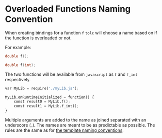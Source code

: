 # Overloaded Functions Naming Convention #

When creating bindings for a function `f` `tolc` will choose a name based on if the function is overloaded or not.

For example:

```cpp
double f();

double f(int);
```

The two functions will be available from `javascript` as `f` and `f_int` respectively.

```python
var MyLib = require('./myLib.js');

MyLib.onRuntimeInitialized = function() {
	const result0 = MyLib.f();
	const result1 = MyLib.f_int();
}
```

Multiple arguments are added to the name as joined separated with an underscore (_).
The names are meant to be as predictable as possible. The rules are the same as for [the template naming conventions](./template_naming_convention.md).


